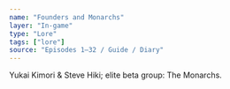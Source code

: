 ```yaml
---
name: "Founders and Monarchs"
layer: "In-game"
type: "Lore"
tags: ["lore"]
source: "Episodes 1–32 / Guide / Diary"
---
```

Yukai Kimori & Steve Hiki; elite beta group: The Monarchs.
